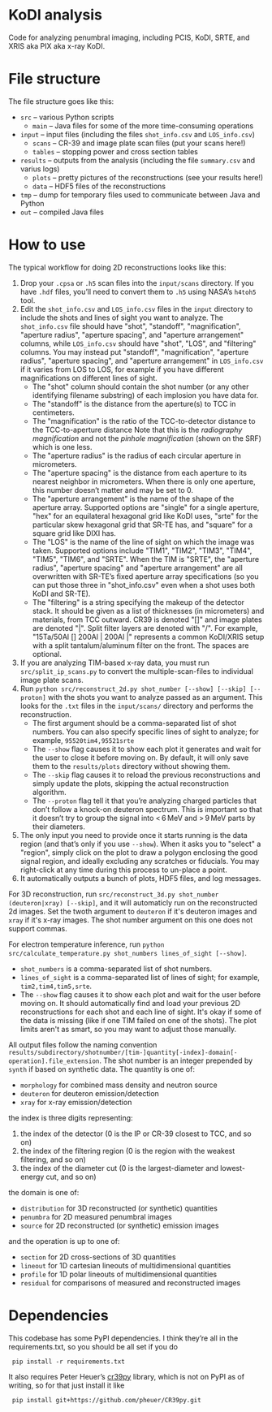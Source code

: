 KoDI analysis
=============

Code for analyzing penumbral imaging, including PCIS, KoDI, SRTE, and XRIS aka PIX aka x-ray KoDI.

# File structure

The file structure goes like this:
- `src` – various Python scripts
    - `main` – Java files for some of the more time-consuming operations
- `input` – input files (including the files `shot_info.csv` and `LOS_info.csv`)
  - `scans` – CR-39 and image plate scan files (put your scans here!)
  - `tables` – stopping power and cross section tables
- `results` – outputs from the analysis (including the file `summary.csv` and varius logs)
  - `plots` – pretty pictures of the reconstructions (see your results here!)
  - `data` – HDF5 files of the reconstructions
- `tmp` – dump for temporary files used to communicate between Java and Python
- `out` – compiled Java files

# How to use

The typical workflow for doing 2D reconstructions looks like this:
1. Drop your `.cpsa` or `.h5` scan files into the `input/scans` directory.
   If you have `.hdf` files, you’ll need to convert them to `.h5` using NASA’s `h4toh5` tool.
2. Edit the `shot_info.csv` and `LOS_info.csv` files in the `input` directory to include the shots and lines of sight you want to analyze.
   The `shot_info.csv` file should have "shot", "standoff", "magnification", "aperture radius", "aperture spacing", and "aperture arrangement" columns,
   while `LOS_info.csv` should have "shot", "LOS", and "filtering" columns.
   You may instead put "standoff", "magnification", "aperture radius", "aperture spacing", and "aperture arrangement" in `LOS_info.csv` if it varies from LOS to LOS,
   for example if you have different magnifications on different lines of sight.
   - The "shot" column should contain the shot number (or any other identifying filename substring) of each implosion you have data for.
   - The "standoff" is the distance from the aperture(s) to TCC in centimeters.
   - The "magnification" is the ratio of the TCC-to-detector distance to the TCC-to-aperture distance
     Note that this is the *radiography magnification* and not the *pinhole magnification* (shown on the SRF) which is one less.
   - The "aperture radius" is the radius of each circular aperture in micrometers.
   - The "aperture spacing" is the distance from each aperture to its nearest neighbor in micrometers.
     When there is only one aperture, this number doesn’t matter and may be set to 0.
   - The "aperture arrangement" is the name of the shape of the aperture array.
     Supported options are "single" for a single aperture, "hex" for an equilateral hexagonal grid like KoDI uses,
     "srte" for the particular skew hexagonal grid that SR-TE has, and "square" for a square grid like DIXI has.
   - The "LOS" is the name of the line of sight on which the image was taken.
     Supported options include "TIM1", "TIM2", "TIM3", "TIM4", "TIM5", "TIM6", and "SRTE".
     When the TIM is "SRTE", the "aperture radius", "aperture spacing" and "aperture arrangement" are all overwritten with SR-TE’s fixed aperture array specifications
     (so you can put those three in "shot_info.csv" even when a shot uses both KoDI and SR-TE).
   - The "filtering" is a string specifying the makeup of the detector stack.
     It should be given as a list of thicknesses (in micrometers) and materials, from TCC outward.
     CR39 is denoted "[]" and image plates are denoted "|".
     Split filter layers are denoted with "/".
     For example, "15Ta/50Al [] 200Al | 200Al |" represents a common KoDI/XRIS setup with a split tantalum/aluminum filter on the front.
     The spaces are optional.
3. If you are analyzing TIM-based x-ray data, you must run `src/split_ip_scans.py`
   to convert the multiple-scan-files to individual image plate scans.
4. Run `python src/reconstruct_2d.py shot_number [--show] [--skip] [--proton]` with the shots you want to analyze passed as an argument.
   This looks for the `.txt` files in the `input/scans/` directory and performs the reconstruction.
   - The first argument should be a comma-separated list of shot numbers.
     You can also specify specific lines of sight to analyze; for example, `95520tim4,95521srte`
   - The `--show` flag causes it to show each plot it generates and wait for the user to close it
     before moving on.  By default, it will only save them to the `results/plots` directory without showing them.
   - The `--skip` flag causes it to reload the previous reconstructions and simply update the plots,
     skipping the actual reconstruction algorithm.
   - The `--proton` flag tell it that you’re analyzing charged particles that don’t follow a knock-on deuteron spectrum.
     This is important so that it doesn’t try to group the signal into < 6 MeV and > 9 MeV parts by their diameters.
5. The only input you need to provide once it starts running is the data region (and that’s only if you use `--show`).
   When it asks you to "select" a "region", simply click on the plot to draw a polygon enclosing the good signal region,
   and ideally excluding any scratches or fiducials.
   You may right-click at any time during this process to un-place a point.
6. It automatically outputs a bunch of plots, HDF5 files, and log messages.

For 3D reconstruction, run `src/reconstruct_3d.py shot_number (deuteron|xray) [--skip]`,
and it will automaticly run on the reconstructed 2d images.
Set the twoth argument to `deuteron` if it's deuteron images and `xray` if it's x-ray images.
The shot number argument on this one does not support commas.

For electron temperature inference, run `python src/calculate_temperature.py shot_numbers lines_of_sight [--show]`.
- `shot_numbers` is a comma-separated list of shot numbers.
- `lines_of_sight` is a comma-separated list of lines of sight; for example, `tim2,tim4,tim5,srte`.
- The `--show` flag causes it to show each plot and wait for the user before moving on.
It should automatically find and load your previous 2D reconstructions for each shot and each line of sight.
It's okay if some of the data is missing (like if one TIM failed on one of the shots).
The plot limits aren't as smart, so you may want to adjust those manually.

All output files follow the naming convention `results/subdirectory/shotnumber/[tim-]quantity[-index]-domain[-operation].file_extension`.
The shot number is an integer prepended by `synth` if based on synthetic data.
The quantity is one of:
- `morphology` for combined mass density and neutron source
- `deuteron` for deuteron emission/detection
- `xray` for x-ray emission/detection

the index is three digits representing:
1. the index of the detector (0 is the IP or CR-39 closest to TCC, and so on)
2. the index of the filtering region (0 is the region with the weakest filtering, and so on)
3. the index of the diameter cut (0 is the largest-diameter and lowest-energy cut, and so on)

the domain is one of:
- `distribution` for 3D reconstructed (or synthetic) quantities
- `penumbra` for 2D measured penumbral images
- `source` for 2D reconstructed (or synthetic) emission images

and the operation is up to one of:
- `section` for 2D cross-sections of 3D quantities
- `lineout` for 1D cartesian lineouts of multidimensional quantities
- `profile` for 1D polar lineouts of multidimensional quantities
- `residual` for comparisons of measured and reconstructed images

# Dependencies

This codebase has some PyPI dependencies.
I think they’re all in the requirements.txt, so you should be all set if you do
~~~~
 pip install -r requirements.txt
~~~~

It also requires Peter Heuer’s [cr39py](https://github.com/pheuer/CR39py) library, which is not on PyPI as of writing,
so for that just install it like
~~~~
 pip install git+https://github.com/pheuer/CR39py.git
~~~~
